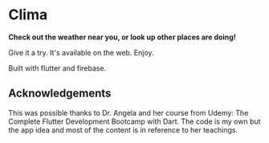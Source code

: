 # Clima

**Check out the weather near you, or look up other places are doing!**

Give it a try. It's available on the web. Enjoy.

Built with flutter and firebase.

## Acknowledgements
This was possible thanks to Dr. Angela and her course from Udemy: The Complete Flutter Development Bootcamp with Dart. The code is my own but the app idea and most of the content is in reference to her teachings.
